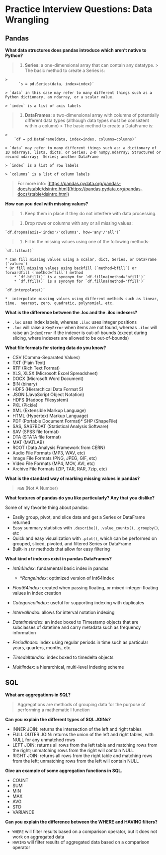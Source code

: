 # Practice Interview Questions: Data Wrangling## Pandas**What data structures does pandas introduce which aren’t native to Python?**> 1. **Series**: a one-dimensional array that can contain any datatype.    > The basic method to create a Series is:>    >           `s = pd.Series(data, index=index)`>    > `data` in this case may refer to many different things such as a Python dictionary, an ndarray, or a scalar value.>    > `index` is a list of axis labels> 1. **DataFrames**: a two-dimensional array with columns of potentially different data types (although data types must be consistent within a column)    > The basic method to create a DataFrame is:>    >        `df = pd.DataFrame(data, index=index, columns=columns)`>    > `data` may refer to many different things such as: a dictionary of 1D ndarrays, lists, dicts, or Series; 2-D numpy.ndarray; Structured or record ndarray;  Series; another DataFrame>    > `index` is a list of row labels>    > `columns` is a list of column labels> For more info: [https://pandas.pydata.org/pandas-docs/stable/dsintro.html](https://pandas.pydata.org/pandas-docs/stable/dsintro.html)**How can you deal with missing values?**> 1. Keep them in place if they do not interfere with data processing.> 1. Drop rows or columns with any or all missing values:>        `df.dropna(axis='index'/'columns', how='any'/'all')`> 1. Fill in the missing values using one of the following methods:>    `df.fillna()`>    * Can fill missing values using a scalar, dict, Series, or DataFrame (`value=`)    * Or fill missing values using backfill (`method=bfill`) or forwardfill (`method=ffill`) method            * `df.bfill()` is a synonym for `df.fillna(method='bfill')`        * `df.ffill()` is a synonym for `df.fillna(method='ffill')`>    `df.interpolate()`>    *  interpolate missing values using different methods such as linear, time,  nearest, zero, quadratic, polynomial, etc.**What is the difference between the .loc and the .iloc indexers?***  `.loc` uses index labels, whereas `.iloc` uses integer positions * `.loc` will raise a `KeyError` when items are not found, whereas `.iloc` will raise an `IndexError` if the indexer is out-of-bounds (except during slicing, where indexers are allowed to be out-of-bounds)**What file formats for storing data do you know?*** CSV (Comma-Separated Values)* TXT (Plain Text)* RTF (Rich Text Format)* XLS, XLSX (Microsoft Excel Spreadsheet)* DOCX (Microsoft Word Document)* BIN (binary)* HDF5 (Hierarchical Data Format 5)* JSON (JavaScript Object Notation)* HDFS (Hadoop Filesystem)* PKL (Pickle)* XML (Extensible Markup Language)* HTML (Hypertext Markup Language)* PDF (Portable Document Format)* SHP (ShapeFile)* SAS, SAS7BDAT (Statistical Analysis Software)* SAV (SPSS file format)* DTA (STATA file format)* MAT (MATLAB)* ROOT (Data Analysis Framework from CERN)* Audio File Formats (MP3, WAV, etc) * Image File Formats (PNG, JPEG, GIF, etc)* Video File Formats (MP4, MOV, AVI, etc)* Archive File Formats (ZIP, TAR, RAR, 7zip, etc)**What is the standard way of marking missing values in pandas?**> `NaN` (Not A Number)**What features of pandas do you like particularly? Any that you dislike?** Some of my favorite thing about pandas: * Easily group, pivot, and slice data and get a Series or DataFrame returned* Easy summary statistics with `.describe()`, `.value_counts()`, `.groupby()`, etc* Quick and easy visualization with `.plot()`, which can be performed on grouped, sliced, pivoted, and filtered Series or DataFrame* Built-in `str` methods that allow for easy filtering**What kind of indexes exist in pandas DataFrames?*** *Int64Index*: fundamental basic index in pandas    * **RangeIndex*: optimized version of Int64Index* *Float64Index*: created when passing floating, or mixed-integer-floating values in index creation* *CategoricalIndex*:  useful for supporting indexing with duplicates* *IntervalIndex*: allows for interval notation indexing* *DatetimeIndex*: an index boxed to Timestamp objects that are subclasses of datetime and carry metadata such as frequency information* *PeriodIndex*: index using regular periods in time such as particular years, quarters, months, etc.* *TimedeltaIndex*: index boxed to timedelta objects* *MultiIndex*: a hierarchical, multi-level indexing scheme## SQL**What are aggregations in SQL?**> Aggregations are methods of grouping data for the purpose of performing a mathematic l function**Can you explain the different types of SQL JOINs?*** INNER JOIN: returns the intersection of the left and right tables* FULL OUTER JOIN: returns the union of the left and right tables, with NULL for any unmatched rows* LEFT JOIN: returns all rows from the left table and matching rows from the right; unmatching rows from the right will contain NULL* RIGHT JOIN: returns all rows from the right table and matching rows from the left; unmatching rows from the left will contain NULL**Give an example of some aggregation functions in SQL.*** COUNT* SUM* MIN* MAX* AVG* STD* VARIANCE**Can you explain the difference between the WHERE and HAVING filters?*** `WHERE` will filter results based on a comparison operator, but it does not work on aggregated data* `HAVING` will filter results of aggregated data based on a comparison operator
